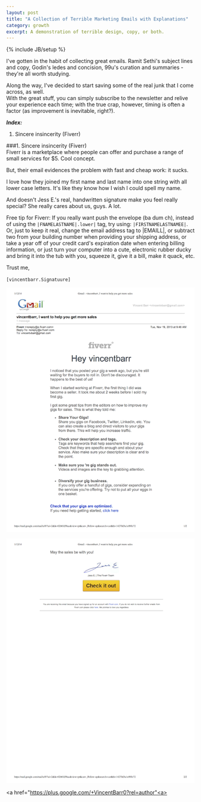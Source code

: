```yaml
---
layout: post
title: "A Collection of Terrible Marketing Emails with Explanations"
category: growth
excerpt: A demonstration of terrible design, copy, or both.
---
```

{% include JB/setup %}

I've gotten in the habit of collecting great emails. Ramit Sethi's subject lines and copy, Godin's ledes and concision, 99u's curation and summaries - they're all worth studying.  

Along the way, I've decided to start saving some of the real junk that I come across, as well.  
With the great stuff, you can simply subscribe to the newsletter and relive your experience each time; with the true crap, however, timing is often a factor (as improvement is inevitable, right?). 

**_Index:_**  

1. Sincere insincerity (Fiverr)  

###1. Sincere insincerity (Fiverr)  
Fiverr is a marketplace where people can offer and purchase a range of small services for $5. Cool concept.  

But, their email evidences the problem with fast and cheap work: it sucks.  

I love how they joined my first name and last name into one string with all lower case letters. It's like they know how I wish I could spell my name.

And doesn't Jess E.'s real, handwritten signature make you feel really special? She really cares about us, guys. A lot.  

Free tip for Fiverr: If you really want push the envelope (ba dum ch), instead of using the <code>|FNAMELASTNAME|.lower|</code> tag, try using: <code>|FIRSTNAMELASTNAMEE|</code>. Or, just to keep it real, change the email address tag to |EMAILL|, or subtract two from your building number when providing your shipping address, or take a year off of your credit card's expiration date when entering billing information, or just turn your computer into a cute, electronic rubber ducky and bring it into the tub with you, squeeze it, give it a bill, make it quack, etc.     

Trust me,  

<code>[vincentbarr.Signatuure]</code>

![The opening of a terrible Fiverr email](/assets/images/bad-fiverr-email1.png)  

![The closing of a terrible Fiverr email](/assets/images/bad-fiverr-email2.png)  

<a href="https://plus.google.com/+VincentBarr0?rel=author"<a></a>